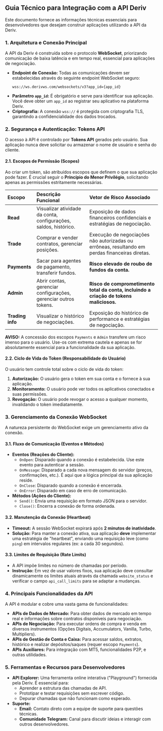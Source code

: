 ## **Guia Técnico para Integração com a API Deriv**

Este documento fornece as informações técnicas essenciais para desenvolvedores que desejam construir aplicações utilizando a API da Deriv.

### **1. Arquitetura e Conexão Principal**

A API da Deriv é construída sobre o protocolo **WebSocket**, priorizando comunicação de baixa latência e em tempo real, essencial para aplicações de negociação.

*   **Endpoint de Conexão:** Todas as comunicações devem ser estabelecidas através do seguinte endpoint WebSocket seguro:
    ```
    wss://ws.derivws.com/websockets/v3?app_id={app_id}
    ```
*   **Parâmetro `app_id`:** É obrigatório e serve para identificar sua aplicação. Você deve obter um `app_id` ao registrar seu aplicativo na plataforma Deriv.
*   **Criptografia:** A conexão `wss://` é protegida com criptografia TLS, garantindo a confidencialidade dos dados trocados.

### **2. Segurança e Autenticação: Tokens API**

O acesso à API é controlado por **Tokens API** gerados pelo usuário. Sua aplicação nunca deve solicitar ou armazenar o nome de usuário e senha do cliente.

#### **2.1. Escopos de Permissão (Scopes)**

Ao criar um token, são atribuídos escopos que definem o que sua aplicação pode fazer. É crucial seguir o **Princípio do Menor Privilégio**, solicitando apenas as permissões estritamente necessárias.

| Escopo | Descrição Funcional | Vetor de Risco Associado |
| :--- | :--- | :--- |
| **Read** | Visualizar atividade da conta, configurações, saldos, histórico. | Exposição de dados financeiros confidenciais e estratégias de negociação. |
| **Trade** | Comprar e vender contratos, gerenciar posições. | Execução de negociações não autorizadas ou errôneas, resultando em perdas financeiras diretas. |
| **Payments** | Sacar para agentes de pagamento, transferir fundos. | **Risco elevado de roubo de fundos da conta.** |
| **Admin** | Abrir contas, gerenciar configurações, gerenciar outros tokens. | **Risco de comprometimento total da conta, incluindo a criação de tokens maliciosos.** |
| **Trading info** | Visualizar o histórico de negociações. | Exposição do histórico de performance e estratégias de negociação. |

**AVISO:** A concessão dos escopos `Payments` e `Admin` transfere um risco imenso para o usuário. Use-os com extrema cautela e apenas se for absolutamente essencial para a funcionalidade da sua aplicação.

#### **2.2. Ciclo de Vida do Token (Responsabilidade do Usuário)**

O usuário tem controle total sobre o ciclo de vida do token:
1.  **Autorização:** O usuário gera o token em sua conta e o fornece à sua aplicação.
2.  **Monitoramento:** O usuário pode ver todos os aplicativos conectados e suas permissões.
3.  **Revogação:** O usuário pode revogar o acesso a qualquer momento, invalidando o token imediatamente.

### **3. Gerenciamento da Conexão WebSocket**

A natureza persistente do WebSocket exige um gerenciamento ativo da conexão.

#### **3.1. Fluxo de Comunicação (Eventos e Métodos)**

*   **Eventos (Reações do Cliente):**
    *   `OnOpen`: Disparado quando a conexão é estabelecida. Use este evento para autenticar a sessão.
    *   `OnMessage`: Disparado a cada nova mensagem do servidor (preços, confirmações, etc.). É aqui que a lógica principal da sua aplicação reside.
    *   `OnClose`: Disparado quando a conexão é encerrada.
    *   `OnError`: Disparado em caso de erro de comunicação.
*   **Métodos (Ações do Cliente):**
    *   `Send()`: Envia uma requisição em formato JSON para o servidor.
    *   `Close()`: Encerra a conexão de forma ordenada.

#### **3.2. Manutenção da Conexão (Heartbeat)**

*   **Timeout:** A sessão WebSocket expirará após **2 minutos de inatividade**.
*   **Solução:** Para manter a conexão ativa, sua aplicação **deve** implementar uma estratégia de "heartbeat", enviando uma requisição leve (como `ping`) em intervalos regulares (ex: a cada 30 segundos).

#### **3.3. Limites de Requisição (Rate Limits)**

*   A API impõe limites no número de chamadas por período.
*   **Instrução:** Em vez de usar valores fixos, sua aplicação deve consultar dinamicamente os limites atuais através da chamada `website_status` e verificar o campo `api_call_limits` para se adaptar a mudanças.

### **4. Principais Funcionalidades da API**

A API é modular e cobre uma vasta gama de funcionalidades:

*   **APIs de Dados de Mercado:** Para obter dados de mercado em tempo real e informações sobre contratos disponíveis para negociação.
*   **APIs de Negociação:** Para executar ordens de compra e venda em diversos instrumentos (Opções Digitais, Accumulators, Vanilla, Turbo, Multipliers).
*   **APIs de Gestão de Conta e Caixa:** Para acessar saldos, extratos, histórico e realizar depósitos/saques (requer escopo `Payments`).
*   **APIs Auxiliares:** Para integração com MT5, funcionalidades P2P, e outras utilidades.

### **5. Ferramentas e Recursos para Desenvolvedores**

*   **API Explorer:** Uma ferramenta online interativa ("Playground") fornecida pela Deriv. É essencial para:
    *   Aprender a estrutura das chamadas de API.
    *   Prototipar e testar requisições sem escrever código.
    *   Depurar chamadas que não funcionam como esperado.
*   **Suporte:**
    *   **Email:** Contato direto com a equipe de suporte para questões técnicas.
    *   **Comunidade Telegram:** Canal para discutir ideias e interagir com outros desenvolvedores.